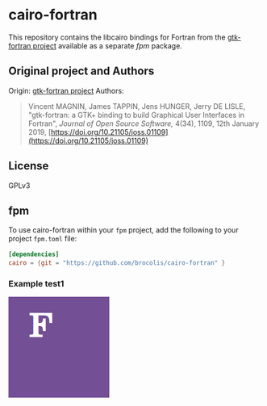 # cairo-fortran

This repository contains the libcairo bindings for Fortran from the [gtk-fortran project](https://github.com/vmagnin/gtk-fortran/) available as a separate _fpm_ package.

## Original project and Authors
Origin: [gtk-fortran project](https://github.com/vmagnin/gtk-fortran/)
Authors:
> Vincent MAGNIN, James TAPPIN, Jens HUNGER, Jerry DE LISLE, "gtk-fortran: a GTK+ binding to build Graphical User Interfaces in Fortran", _Journal of Open Source Software,_ 4(34), 1109, 12th January 2019, [https://doi.org/10.21105/joss.01109](https://doi.org/10.21105/joss.01109)

## License
GPLv3

## fpm
To use cairo-fortran within your `fpm` project, add the following to your project `fpm.toml` file:

```toml
[dependencies]
cairo = {git = "https://github.com/brocolis/cairo-fortran" }
```

### Example test1
![test1](F.png)
